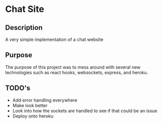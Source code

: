 # Chat Site
## Description
A very simple implementation of a chat website

## Purpose
The purpose of this project was to mess around with several new technologies such as react hooks, websockets, express, and heroku.

## TODO's
- Add error handling everywhere
- Make look better
- Look into how the sockets are handled to see if that could be an issue
- Deploy onto heroku
